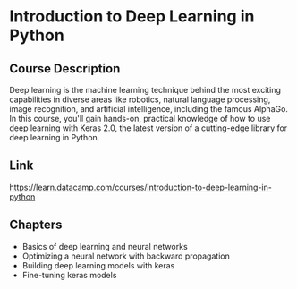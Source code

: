 # Introduction to Deep Learning in Python

## Course Description
Deep learning is the machine learning technique behind the most exciting capabilities in diverse areas like robotics, natural language processing, image recognition, and artificial intelligence, including the famous AlphaGo. In this course, you'll gain hands-on, practical knowledge of how to use deep learning with Keras 2.0, the latest version of a cutting-edge library for deep learning in Python.

## Link
https://learn.datacamp.com/courses/introduction-to-deep-learning-in-python

## Chapters
- Basics of deep learning and neural networks
- Optimizing a neural network with backward propagation
- Building deep learning models with keras
- Fine-tuning keras models
